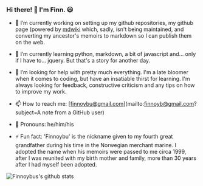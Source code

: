 ### Hi there! 👋  I'm Finn. 😃

<!--
**finnoybu/finnoybu** is a ✨ _special_ ✨ repository because its `README.md` (this file) appears on your GitHub profile.

Here are some ideas to get you started:

- 🔭 I’m currently working ...
- 🌱 I’m currently learning ...
- 👯 I’m looking to collaborate on ...
- 🤔 I’m looking for help with ...
- 💬 Ask me about ...
- 📫 How to reach me: ...
- 😃 Pronouns: ...
- ⚡ Fun fact: ...
-->

- 🔭 I’m currently working on setting up my github repositories, my github page (powered by [mdwiki](mdwiki.info) which, sadly, isn't being maintained, and converting my ancestor's memoirs to markdown so I can publish them on the web.

- 🌱 I’m currently learning python, markdown, a bit of javascript and... only if I have to... jquery.  But that's a story for another day.

- 🤔 I’m looking for help with pretty much everything.  I'm a late bloomer when it comes to coding, but have an insatiable thirst for learning.  I'm always looking for feedback, constructive criticism and any tips on how to improve my work.

- 📫 How to reach me: [finnoybu@gmail.com](mailto:finnoyb@gmail.com?subject=A note from a GitHub user)

- 👴 Pronouns: he/him/his

- ⚡ Fun fact: 'Finnoybu' is the nickname given to my fourth great grandfather during his time in the Norwegian merchant marine.  I adopted the name when his memoirs were passed to me circa 1999, after I was reunited with my birth mother and family, more than 30 years after I had myself been adopted.

![Finnoybus's github stats](https://github-readme-stats.vercel.app/api?username=finnoybu&include_all_commits=true&show_icons=true&line_height=36)